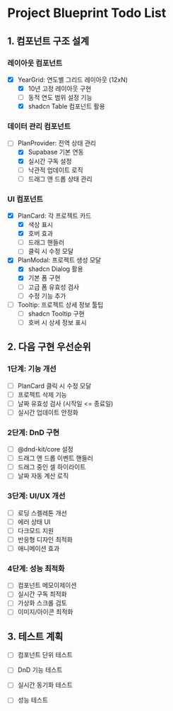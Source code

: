 # Project Blueprint Todo List

## 1. 컴포넌트 구조 설계

### 레이아웃 컴포넌트
- [x] YearGrid: 연도별 그리드 레이아웃 (12xN)
  - [x] 10년 고정 레이아웃 구현
  - [ ] 동적 연도 범위 설정 기능
  - [x] shadcn Table 컴포넌트 활용

### 데이터 관리 컴포넌트
- [ ] PlanProvider: 전역 상태 관리
  - [x] Supabase 기본 연동
  - [x] 실시간 구독 설정
  - [ ] 낙관적 업데이트 로직
  - [ ] 드래그 앤 드롭 상태 관리

### UI 컴포넌트
- [x] PlanCard: 각 프로젝트 카드
  - [x] 색상 표시
  - [x] 호버 효과
  - [ ] 드래그 핸들러
  - [ ] 클릭 시 수정 모달
- [x] PlanModal: 프로젝트 생성 모달
  - [x] shadcn Dialog 활용
  - [x] 기본 폼 구현
  - [ ] 고급 폼 유효성 검사
  - [ ] 수정 기능 추가
- [ ] Tooltip: 프로젝트 상세 정보 툴팁
  - [ ] shadcn Tooltip 구현
  - [ ] 호버 시 상세 정보 표시

## 2. 다음 구현 우선순위

### 1단계: 기능 개선
- [ ] PlanCard 클릭 시 수정 모달
- [ ] 프로젝트 삭제 기능
- [ ] 날짜 유효성 검사 (시작일 <= 종료일)
- [ ] 실시간 업데이트 안정화

### 2단계: DnD 구현
- [ ] @dnd-kit/core 설정
- [ ] 드래그 앤 드롭 이벤트 핸들러
- [ ] 드래그 중인 셀 하이라이트
- [ ] 날짜 자동 계산 로직

### 3단계: UI/UX 개선
- [ ] 로딩 스켈레톤 개선
- [ ] 에러 상태 UI
- [ ] 다크모드 지원
- [ ] 반응형 디자인 최적화
- [ ] 애니메이션 효과

### 4단계: 성능 최적화
- [ ] 컴포넌트 메모이제이션
- [ ] 실시간 구독 최적화
- [ ] 가상화 스크롤 검토
- [ ] 이미지/아이콘 최적화

## 3. 테스트 계획
- [ ] 컴포넌트 단위 테스트
- [ ] DnD 기능 테스트
- [ ] 실시간 동기화 테스트
- [ ] 성능 테스트

